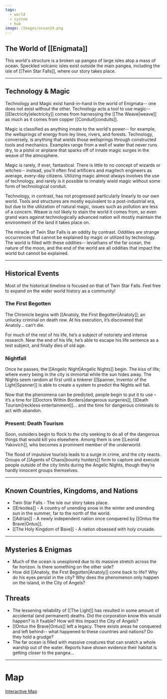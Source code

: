 ```yaml
---
tags:
  - world
  - system
  - hub
image: /Images/ocean2d.png
---
```

## The World of [[Enigmata]]
This world's structure is a broken up pangea of large isles atop a mass of ocean. Speckled volcanic isles exist outside the main pangea, including the isle of [[Twin Star Falls]], where our story takes place.
___
## Technology & Magic
Technology and Magic exist hand-in-hand in the world of Enigmata-- one does not exist without the other. Technology acts a tool to use magic-- [[Electricity|electricity]] comes from harnessing the [[The Weave|weave]] as much as it comes from copper [[Conduit|conduits]].

Magic is classified as anything innate to the world's power-- for example, the wellsprings of energy from ley lines, rivers, and forests. Technology, conversely, is anything that wields those wellsprings through constructed tools and mechanics. Examples range from a well of water that never runs dry, to a pistol or airplane that sparks off of innate magic surges in the weave of the atmosphere.

Magic is rarely, if ever, fantastical. There is little to no concept of wizards or witches-- instead, you'll often find artificers and magitech engineers as average, every-day citizens. Utilizing magic almost always involves the use of technology, and rarely is it possible to innately wield magic without some form of technological conduit.

Technology, in contrast, has not progressed particularly linearly to our own world. Tools and structures are mostly equivalent to a post-industrial era, but due to the utilization of natural magic, issues such as pollution are less of a concern. Weave is not likely to stain the world it comes from, so even grand wars against technologically advanced nation will mostly maintain the environment of the land it takes place on.

The miracle of Twin Star Falls is an oddity by contrast. Oddities are strange occurrences that cannot be explained by magic or utilized by technology. The world is filled with these oddities-- leviathans of the far ocean, the nature of the moon, and the end of the world are all oddities that impact the world but cannot be explained.
___
## Historical Events
Most of the historical timeline is focused on that of Twin Star Falls. Feel free to expand on the wider world history as a community!
### The First Begotten
The Chronicle begins with [[Anatoly, the First Begotten|Anatoly]]; an unlucky criminal on death row. At his execution, it’s discovered that Anatoly... can’t die.

For much of the rest of his life, he’s a subject of notoriety and intense research. Near the end of his life, he’s able to escape his life sentence as a test subject, and finally dies of old age.
### Nightfall
Once he passes, the [[Angelic Night|Angelic Nights]] begin. The kiss of life; where every being in the city is immortal while the sun hides away. The Nights seem random at first until a tinkerer [[Spanner, Inventor of the Light|Spanner]] is able to create a system to predict the Nights will fall.

Now that the phenomena can be predicted, people begin to put it to use – it’s a time for [[Doctors Within Borders|dangerous surgeries]], [[Death Tourism|reckless entertainment]]... and the time for dangerous criminals to act with abandon.
### Present: Death Tourism 
Soon, outsiders begin to flock to the city seeking to do all of the dangerous things that would kill you elsewhere. Among them is one [[Leonid Yakovich]], who becomes a prominent member of the underworld.

The flood of impulsive tourists leads to a surge in crime, and the city reacts. Groups of [[Agents of Chaos|bounty hunters]] form to capture and execute people outside of the city limits during the Angelic Nights, though they’re hardly innocent groups themselves.
____
## Known Countries, Kingdoms, and Nations
* Twin Star Falls - The isle our story takes place.
* [[Erkodea]] - A country of unending snow in the winter and unending sun in the summer, far to the north of the world.
* [[Adrias]] - A newly independent nation once conquered by [[Ontus the Brave|Ontus]].
* [[The Holy Kingdom of Bave]] - A nation obsessed with holy crusade.
____
## Mysteries & Enigmas
* Much of the ocean is unexplored due to its massive stretch across the far horizon. Is there something on the other side?
* How did [[Anatoly, the First Begotten|Anatoly]] come back to life? Why do his eyes persist in the city? Why does the phenomenon only happen on the island, in the City of Angels?
## Threats
* The lessening reliability of [[The Light]] has resulted in some amount of accidental (and permanent) deaths. Did the corporation know this would happen? Is it fixable? How will this impact the City of Angels?
* [[Ontus the Brave|Ontus]] left a legacy. There exists areas he conquered and left behind-- what happened to these countries and nations? Do they hold a grudge?
* The far ocean is filled with massive creatures that can snatch a whole warship out of the water. Reports have shown evidence their habitat is getting closer to the pangea...
---
# Map
[Interactive Map](https://www.worldanvil.com/w/small-crimes-collective-toothmonster/map/7539b40b-2eb5-44ec-81cc-84e4ef89b869)